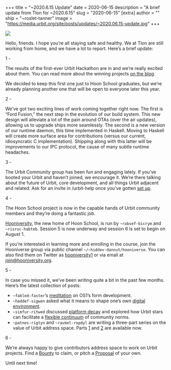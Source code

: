 +++
title = "~2020.6.15 Update"
date = 2020-06-15
description = "A brief update from Tlon for ~2020.6.15"
slug = "2020-06-15"
[extra]
author = ""
ship = "~roslet-tanner"
image = "https://media.urbit.org/site/posts/updates/~2020.06.15-update.jpg"
+++

![](https://media.urbit.org/site/posts/updates/~2020.06.15-update.jpg)

Hello, friends. I hope you’re all staying safe and healthy. We at Tlon are still working from home, and we have a lot to report. Here’s a brief update:

1 - 

The results of the first-ever Urbit Hackathon are in and we’re really excited about them. You can read more about the winning projects [on the blog](https://urbit.org/blog/hackathon-results/).

We decided to keep this first one just to Hoon School graduates, but we’re already planning another one that will be open to everyone later this year.
 
 
2 -
 
We’ve got two exciting lines of work coming together right now. The first is “Ford Fusion,” the next step in the evolution of our build system. This new design will alleviate a lot of the pain around OTAs (over the air updates), allowing us to upgrade ships more seamlessly. The second is a new version of our runtime daemon, this time implemented in Haskell. Moving to Haskell will create more surface area for contributions (versus our current, idiosyncratic C implementation). Shipping along with this latter will be improvements to our IPC protocol, the cause of many subtle runtime headaches.
 
 
3 - 
 
The Urbit Community group has been fun and engaging lately. If you’ve booted your Urbit and haven’t joined, we encourage it. We’re there talking about the future of Urbit, core development, and all things Urbit adjacent and related. Ask for an invite in /urbit-help once you’ve gotten [set up](https://urbit.org/getting-started).
 
 
4 - 
 
The Hoon School project is now in the capable hands of Urbit community members and they’re doing a fantastic job.
 
[Hooniversity](https://hooniversity.org/), the new home of Hoon School, is run by `~rabsef-bicrym` and `~risruc-habteb`. Session 5 is now underway and session 6 is set to begin on August 1. 
 
If you’re interested in learning more and enrolling in the course, join the Hooniverse group via public channel `~/~hiddev-dannut/hooniverse`. You can also find them on Twitter as [hooniversity1](https://twitter.com/hooniversity1) or via email at join@hooniversity.org. 
 
 
5 - 

In case you missed it, we’ve been writing quite a bit in the past few months. Here’s the latest collection of posts:

- `~fabled-faster`’s [meditation](https://urbit.org/blog/infrastructural/) on OS1’s form development.
- `~haddef-sigwen` asked what it means to shape one’s own [digital environment](https://urbit.org/blog/tools-of-our-own/).
- `~simfur-ritwed` discussed [platform decay](https://urbit.org/blog/platform-decay/) and explored how Urbit stars can facilitate a [flexible continuum](https://urbit.org/blog/the-missing-middle/) of community norms.
- `~patnes-rigtyn` and `~ravmel-ropdyl` are writing a three-part series on the value of Urbit address space. Parts [1](https://urbit.org/blog/value-of-address-space-pt1/) and [2](https://urbit.org/blog/value-of-address-space-pt2/) are available now.


6 - 

We’re always happy to give contributors address space to work on Urbit projects. Find a [Bounty](https://grants.urbit.org/bounties) to claim, or pitch a [Proposal](https://grants.urbit.org/proposals) of your own. 
 
 
Until next time!
